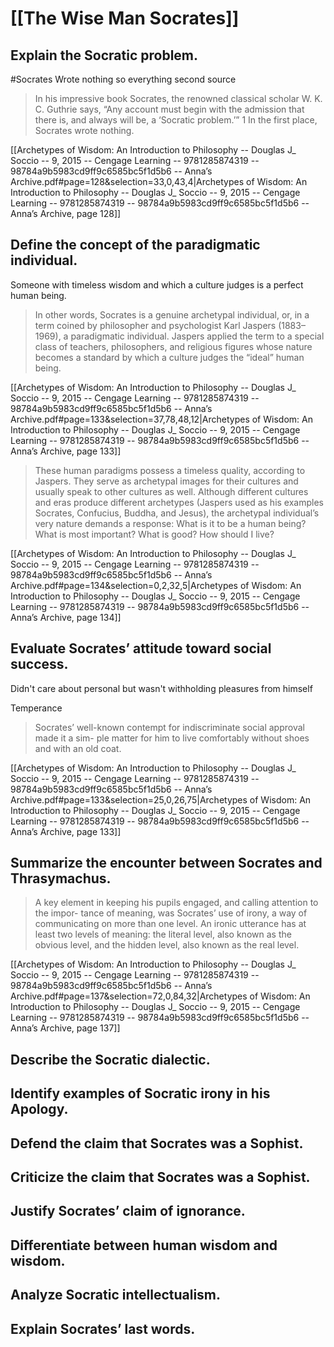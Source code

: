 # [[The Wise Man Socrates]]
## Explain the Socratic problem. 


#Socrates Wrote nothing so everything second source

> In his impressive book Socrates, the renowned classical scholar W. K. C. Guthrie says, “Any account must begin with the admission that there is, and always will be, a ‘Socratic problem.’” 1 In the first place, Socrates wrote nothing.

[[Archetypes of Wisdom: An Introduction to Philosophy -- Douglas J_ Soccio -- 9, 2015 -- Cengage Learning -- 9781285874319 -- 98784a9b5983cd9ff9c6585bc5f1d5b6 -- Anna’s Archive.pdf#page=128&selection=33,0,43,4|Archetypes of Wisdom: An Introduction to Philosophy -- Douglas J_ Soccio -- 9, 2015 -- Cengage Learning -- 9781285874319 -- 98784a9b5983cd9ff9c6585bc5f1d5b6 -- Anna’s Archive, page 128]]

## Define the concept of the paradigmatic individual.
Someone with timeless wisdom and which a culture judges is a perfect human being. 

>  In other words, Socrates is a genuine archetypal individual, or, in a term coined by philosopher and psychologist Karl Jaspers (1883–1969), a paradigmatic individual. Jaspers applied the term to a special class of teachers, philosophers, and religious figures whose nature becomes a standard by which a culture judges the “ideal” human being.

[[Archetypes of Wisdom: An Introduction to Philosophy -- Douglas J_ Soccio -- 9, 2015 -- Cengage Learning -- 9781285874319 -- 98784a9b5983cd9ff9c6585bc5f1d5b6 -- Anna’s Archive.pdf#page=133&selection=37,78,48,12|Archetypes of Wisdom: An Introduction to Philosophy -- Douglas J_ Soccio -- 9, 2015 -- Cengage Learning -- 9781285874319 -- 98784a9b5983cd9ff9c6585bc5f1d5b6 -- Anna’s Archive, page 133]]

> These human paradigms possess a timeless quality, according to Jaspers. They serve as archetypal images for their cultures and usually speak to other cultures as well. Although different cultures and eras produce different archetypes (Jaspers used as his examples Socrates, Confucius, Buddha, and Jesus), the archetypal individual’s very nature demands a response: What is it to be a human being? What is most important? What is good? How should I live?

[[Archetypes of Wisdom: An Introduction to Philosophy -- Douglas J_ Soccio -- 9, 2015 -- Cengage Learning -- 9781285874319 -- 98784a9b5983cd9ff9c6585bc5f1d5b6 -- Anna’s Archive.pdf#page=134&selection=0,2,32,5|Archetypes of Wisdom: An Introduction to Philosophy -- Douglas J_ Soccio -- 9, 2015 -- Cengage Learning -- 9781285874319 -- 98784a9b5983cd9ff9c6585bc5f1d5b6 -- Anna’s Archive, page 134]]

## Evaluate Socrates’ attitude toward social success. 

Didn't care about personal but wasn't withholding pleasures from himself

Temperance

> Socrates’ well-known contempt for indiscriminate social approval made it a sim- ple matter for him to live comfortably without shoes and with an old coat. 

[[Archetypes of Wisdom: An Introduction to Philosophy -- Douglas J_ Soccio -- 9, 2015 -- Cengage Learning -- 9781285874319 -- 98784a9b5983cd9ff9c6585bc5f1d5b6 -- Anna’s Archive.pdf#page=133&selection=25,0,26,75|Archetypes of Wisdom: An Introduction to Philosophy -- Douglas J_ Soccio -- 9, 2015 -- Cengage Learning -- 9781285874319 -- 98784a9b5983cd9ff9c6585bc5f1d5b6 -- Anna’s Archive, page 133]]
## Summarize the encounter between Socrates and Thrasymachus. 

> A key element in keeping his pupils engaged, and calling attention to the impor- tance of meaning, was Socrates’ use of irony, a way of communicating on more than one level. An ironic utterance has at least two levels of meaning: the literal level, also known as the obvious level, and the hidden level, also known as the real level. 

[[Archetypes of Wisdom: An Introduction to Philosophy -- Douglas J_ Soccio -- 9, 2015 -- Cengage Learning -- 9781285874319 -- 98784a9b5983cd9ff9c6585bc5f1d5b6 -- Anna’s Archive.pdf#page=137&selection=72,0,84,32|Archetypes of Wisdom: An Introduction to Philosophy -- Douglas J_ Soccio -- 9, 2015 -- Cengage Learning -- 9781285874319 -- 98784a9b5983cd9ff9c6585bc5f1d5b6 -- Anna’s Archive, page 137]]

## Describe the Socratic dialectic. 
## Identify examples of Socratic irony in his Apology. 
## Defend the claim that Socrates was a Sophist. 
## Criticize the claim that Socrates was a Sophist. 
## Justify Socrates’ claim of ignorance. 
## Differentiate between human wisdom and wisdom. 
## Analyze Socratic intellectualism. 
## Explain Socrates’ last words.